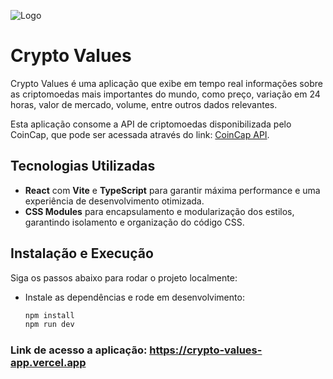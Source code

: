 
![Logo](https://github.com/user-attachments/assets/42323447-128c-4050-aa3a-d216598ebc57) 
# Crypto Values

Crypto Values é uma aplicação que exibe em tempo real informações sobre as criptomoedas mais importantes do mundo, como preço, variação em 24 horas, valor de mercado, volume, entre outros dados relevantes.

Esta aplicação consome a API de criptomoedas disponibilizada pelo CoinCap, que pode ser acessada através do link: [CoinCap API](https://api.coincap.io/v2/assets).

## Tecnologias Utilizadas

- **React** com **Vite** e **TypeScript** para garantir máxima performance e uma experiência de desenvolvimento otimizada.
- **CSS Modules** para encapsulamento e modularização dos estilos, garantindo isolamento e organização do código CSS.

## Instalação e Execução

Siga os passos abaixo para rodar o projeto localmente:

* Instale as dependências e rode em desenvolvimento:
   ```bash
   npm install
   npm run dev
### Link de acesso a aplicação: https://crypto-values-app.vercel.app
